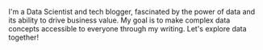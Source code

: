 I'm a Data Scientist and tech blogger, fascinated by the power of data and its ability to drive business value. My goal is to make complex data concepts accessible to everyone through my writing. Let's explore data together!
